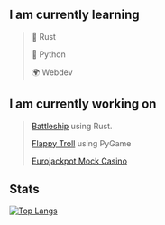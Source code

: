## I am currently learning


> 🦀 Rust
> 
> 🐍 Python
> 
> 🌍 Webdev

## I am currently working on

> [Battleship](https://github.com/crippa1337/battleship) using Rust.
> 
> [Flappy Troll](https://github.com/crippa1337/flappy-troll) using PyGame
> 
> [Eurojackpot Mock Casino](https://github.com/crippa1337/eurojackpot)

## Stats
[![Top Langs](https://github-readme-stats.vercel.app/api/top-langs/?username=crippa1337&layout=compact&theme=transparent&border_radius=0)](https://github.com/anuraghazra/github-readme-stats)


